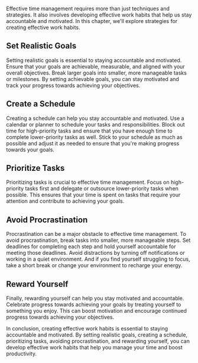 
Effective time management requires more than just techniques and strategies. It also involves developing effective work habits that help us stay accountable and motivated. In this chapter, we'll explore strategies for creating effective work habits.

Set Realistic Goals
-------------------

Setting realistic goals is essential to staying accountable and motivated. Ensure that your goals are achievable, measurable, and aligned with your overall objectives. Break larger goals into smaller, more manageable tasks or milestones. By setting achievable goals, you can stay motivated and track your progress towards achieving your objectives.

Create a Schedule
-----------------

Creating a schedule can help you stay accountable and motivated. Use a calendar or planner to schedule your tasks and responsibilities. Block out time for high-priority tasks and ensure that you have enough time to complete lower-priority tasks as well. Stick to your schedule as much as possible and adjust it as needed to ensure that you're making progress towards your goals.

Prioritize Tasks
----------------

Prioritizing tasks is crucial to effective time management. Focus on high-priority tasks first and delegate or outsource lower-priority tasks when possible. This ensures that your time is spent on tasks that require your attention and contribute to achieving your goals.

Avoid Procrastination
---------------------

Procrastination can be a major obstacle to effective time management. To avoid procrastination, break tasks into smaller, more manageable steps. Set deadlines for completing each step and hold yourself accountable for meeting those deadlines. Avoid distractions by turning off notifications or working in a quiet environment. And if you find yourself struggling to focus, take a short break or change your environment to recharge your energy.

Reward Yourself
---------------

Finally, rewarding yourself can help you stay motivated and accountable. Celebrate progress towards achieving your goals by treating yourself to something you enjoy. This can boost motivation and encourage continued progress towards achieving your objectives.

In conclusion, creating effective work habits is essential to staying accountable and motivated. By setting realistic goals, creating a schedule, prioritizing tasks, avoiding procrastination, and rewarding yourself, you can develop effective work habits that help you manage your time and boost productivity.
